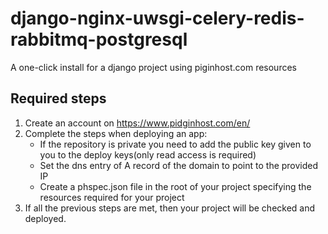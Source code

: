 # django-nginx-uwsgi-celery-redis-rabbitmq-postgresql
A one-click install for a django project using piginhost.com resources

## Required steps
1. Create an account on https://www.pidginhost.com/en/
2. Complete the steps when deploying an app:
    - If the repository is private you need to add the public key given to you to the deploy keys(only read access is required)
    - Set the dns entry of A record of the domain to point to the provided IP
    - Create a phspec.json file in the root of your project specifying the resources required for your project
3. If all the previous steps are met, then your project will be checked and deployed.

